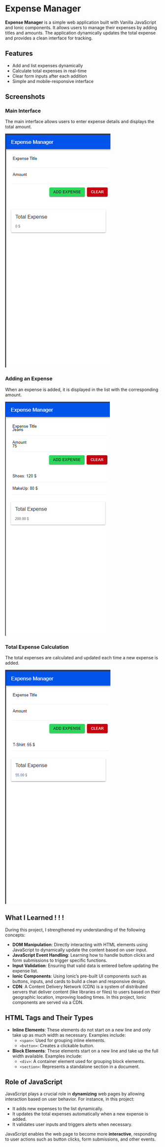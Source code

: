 # Expense Manager

**Expense Manager** is a simple web application built with Vanilla JavaScript and Ionic components. It allows users to manage their expenses by adding titles and amounts. The application dynamically updates the total expense and provides a clean interface for tracking.

## Features

- Add and list expenses dynamically
- Calculate total expenses in real-time
- Clear form inputs after each addition
- Simple and mobile-responsive interface

## Screenshots

### Main Interface

The main interface allows users to enter expense details and displays the total amount.

![Main Interface](./assets/interface.png)

### Adding an Expense

When an expense is added, it is displayed in the list with the corresponding amount.

![Add Expense](./assets/add_expense.png)

### Total Expense Calculation

The total expenses are calculated and updated each time a new expense is added.

![Total Expense](./assets/total_expense.png)

## What I Learned ! ! !

During this project, I strengthened my understanding of the following concepts:

- **DOM Manipulation**: Directly interacting with HTML elements using JavaScript to dynamically update the content based on user input.
- **JavaScript Event Handling**: Learning how to handle button clicks and form submissions to trigger specific functions.
- **Input Validation**: Ensuring that valid data is entered before updating the expense list.
- **Ionic Components**: Using Ionic’s pre-built UI components such as buttons, inputs, and cards to build a clean and responsive design.
- **CDN**: A Content Delivery Network (CDN) is a system of distributed servers that deliver content (like libraries or files) to users based on their geographic location, improving loading times. In this project, Ionic components are served via a CDN.

## HTML Tags and Their Types

- **Inline Elements**: These elements do not start on a new line and only take up as much width as necessary. Examples include:
  - `<span>`: Used for grouping inline elements.
  - `<button>`: Creates a clickable button.
- **Block Elements**: These elements start on a new line and take up the full width available. Examples include:
  - `<div>`: A container element used for grouping block elements.
  - `<section>`: Represents a standalone section in a document.

## Role of JavaScript

JavaScript plays a crucial role in **dynamizing** web pages by allowing interaction based on user behavior. For instance, in this project:

- It adds new expenses to the list dynamically.
- It updates the total expenses automatically when a new expense is added.
- It validates user inputs and triggers alerts when necessary.

JavaScript enables the web page to become more **interactive**, responding to user actions such as button clicks, form submissions, and other events.
